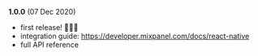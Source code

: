 **1.0.0** (07 Dec 2020)
- first release! :tada::tada::tada:
- integration guide: https://developer.mixpanel.com/docs/react-native
- full API reference  
